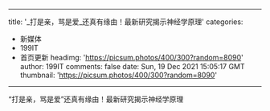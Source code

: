 
---
title: '_打是亲，骂是爱_还真有缘由！最新研究揭示神经学原理'
categories: 
 - 新媒体
 - 199IT
 - 首页更新
headimg: 'https://picsum.photos/400/300?random=8090'
author: 199IT
comments: false
date: Sun, 19 Dec 2021 15:05:17 GMT
thumbnail: 'https://picsum.photos/400/300?random=8090'
---

<div>   
“打是亲，骂是爱”还真有缘由！最新研究揭示神经学原理  
</div>
            